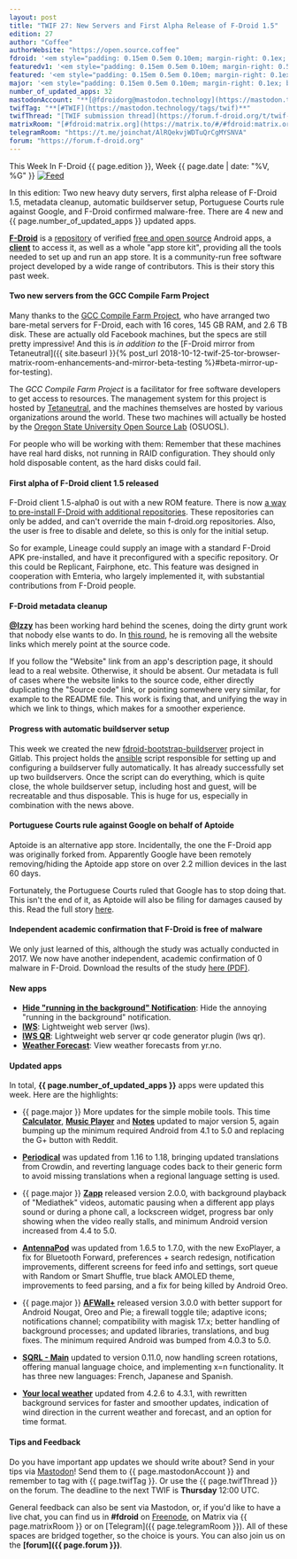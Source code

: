 ```yaml
---
layout: post
title: "TWIF 27: New Servers and First Alpha Release of F-Droid 1.5"
edition: 27
author: "Coffee"
authorWebsite: "https://open.source.coffee"
fdroid: '<em style="padding: 0.15em 0.5em 0.10em; margin-right: 0.1ex; border-style: solid; border-width: medium; border-radius: 1em; color: #0d47a1; font-style: normal; font-weight: bold;">F-Droid</em>'
featuredv1: '<em style="padding: 0.15em 0.5em 0.10em; margin-right: 0.5ex; box-shadow: 0.1em 0.05em 0.1em rgba(0, 0, 0, 0.3); border-radius: 1em; color: black; background: linear-gradient(orange, yellow);">Featured</em>'
featured: '<em style="padding: 0.15em 0.5em 0.10em; margin-right: 0.1ex; border-style: solid; border-width: medium; border-radius: 1em; color: orange; font-style: normal; font-weight: bold;">Featured</em>'
major: '<em style="padding: 0.15em 0.5em 0.10em; margin-right: 0.1ex; border-style: solid; border-width: medium; border-radius: 1em; color: #8ab000; font-style: normal; font-weight: bold;">Major</em>'
number_of_updated_apps: 32
mastodonAccount: "**[@fdroidorg@mastodon.technology](https://mastodon.technology/@fdroidorg)**"
twifTag: "**[#TWIF](https://mastodon.technology/tags/twif)**"
twifThread: "[TWIF submission thread](https://forum.f-droid.org/t/twif-submission-thread)"
matrixRoom: "[#fdroid:matrix.org](https://matrix.to/#/#fdroid:matrix.org)"
telegramRoom: "https://t.me/joinchat/AlRQekvjWDTuQrCgMYSNVA"
forum: "https://forum.f-droid.org"
---
```


This Week In F-Droid {{ page.edition }}, Week {{ page.date | date: "%V, %G" }} <a href="{{ site.baseurl }}/feed.xml"><img src="{{ site.baseurl }}/assets/Feed-icon-16x16.png" alt="Feed"></a>

In this edition: Two new heavy duty servers, first alpha release of F-Droid 1.5, metadata cleanup, automatic buildserver setup, Portuguese Courts rule against Google, and F-Droid confirmed malware-free. There are 4 new and {{ page.number_of_updated_apps }} updated apps.
<!--more-->

**[F-Droid](https://f-droid.org/)** is a [repository](https://f-droid.org/packages/) of verified [free and open source](https://en.wikipedia.org/wiki/Free_and_open-source_software) Android apps, a **[client](https://f-droid.org/app/org.fdroid.fdroid)** to access it, as well as a whole "app store kit", providing all the tools needed to set up and run an app store. It is a community-run free software project developed by a wide range of contributors. This is their story this past week.

#### Two new servers from the GCC Compile Farm Project

Many thanks to the [GCC Compile Farm Project](https://cfarm.tetaneutral.net), who have arranged two bare-metal servers for F-Droid, each with 16 cores, 145 GB RAM, and 2.6 TB disk. These are actually old Facebook machines, but the specs are still pretty impressive! And this is _in addition to_ the [F-Droid mirror from Tetaneutral]({{ site.baseurl }}{% post_url 2018-10-12-twif-25-tor-browser-matrix-room-enhancements-and-mirror-beta-testing %}#beta-mirror-up-for-testing).

The _GCC Compile Farm Project_ is a facilitator for free software developers to get access to resources. The management system for this project is hosted by [Tetaneutral](https://tetaneutral.net), and the machines themselves are hosted by various organizations around the world. These two machines will actually be hosted by the [Oregon State University Open Source Lab](https://osuosl.org) (OSUOSL).

For people who will be working with them: Remember that these machines have real hard disks, not running in RAID configuration. They should only hold disposable content, as the hard disks could fail.

#### First alpha of F-Droid client 1.5 released

F-Droid client 1.5-alpha0 is out with a new ROM feature. There is now [a way to pre-install F-Droid with additional repositories](https://gitlab.com/fdroid/fdroidclient/merge_requests/705). These repositories can only be added, and can't override the main f-droid.org repositories. Also, the user is free to disable and delete, so this is only for the initial setup.

So for example, Lineage could supply an image with a standard F-Droid APK pre-installed, and have it preconfigured with a specific repository. Or this could be Replicant, Fairphone, etc. This feature was designed in cooperation with Emteria, who largely implemented it, with substantial contributions from F-Droid people.

#### F-Droid metadata cleanup

**[@Izzy](https://forum.f-droid.org/u/izzy)** has been working hard behind the scenes, doing the dirty grunt work that nobody else wants to do. In [this round](https://gitlab.com/fdroid/fdroiddata/issues/1414), he is removing all the website links which merely point at the source code.

If you follow the "Website" link from an app's description page, it should lead to a real website. Otherwise, it should be absent. Our metadata is full of cases where the website links to the source code, either directly duplicating the "Source code" link, or pointing somewhere very similar, for example to the README file. This work is fixing that, and unifying the way in which we link to things, which makes for a smoother experience.

#### Progress with automatic buildserver setup

This week we created the new [fdroid-bootstrap-buildserver](https://gitlab.com/fdroid/fdroid-bootstrap-buildserver) project in Gitlab. This project holds the [ansible](https://en.wikipedia.org/wiki/Ansible_%28software%29) script responsible for setting up and configuring a buildserver fully automatically. It has already successfully set up two buildservers. Once the script can do everything, which is quite close, the whole buildserver setup, including host and guest, will be recreatable and thus disposable. This is huge for us, especially in combination with the news above.

#### Portuguese Courts rule against Google on behalf of Aptoide

Aptoide is an alternative app store. Incidentally, the one the F-Droid app was originally forked from. Apparently Google have been remotely removing/hiding the Aptoide app store on over 2.2 million devices in the last 60 days.

Fortunately, the Portuguese Courts ruled that Google has to stop doing that. This isn't the end of it, as Aptoide will also be filing for damages caused by this. Read the full story [here](https://www.prnewswire.com/news-releases/aptoide-eu-national-court-rules-against-google-in-anti-trust-process-821883497.html).

#### Independent academic confirmation that F-Droid is free of malware

We only just learned of this, although the study was actually conducted in 2017. We now have another independent, academic confirmation of 0 malware in F-Droid. Download the results of the study [here (PDF)](https://nsl.cs.waseda.ac.jp/wp-content/uploads/2018/04/submitted_wama2017.pdf).

#### New apps

* **[Hide "running in the background" Notification](https://f-droid.org/app/com.iboalali.sysnotifsnooze)**: Hide the annoying "running in the background" notification.
* **[lWS](https://f-droid.org/app/net.basov.lws.fdroid)**: Lightweight web server (lws).
* **[lWS QR](https://f-droid.org/app/net.basov.lws.qr.fdroid)**: Lightweight web server qr code generator plugin (lws qr).
* **[Weather Forecast](https://f-droid.org/app/uk.org.boddie.android.weatherforecast)**: View weather forecasts from yr.no.

#### Updated apps

In total, **{{ page.number_of_updated_apps }}** apps were updated this week. Here are the highlights:

* {{ page.major }} More updates for the simple mobile tools. This time **[Calculator](https://f-droid.org/app/com.simplemobiletools.calculator)**, **[Music Player](https://f-droid.org/app/com.simplemobiletools.musicplayer)** and **[Notes](https://f-droid.org/app/com.simplemobiletools.notes)** updated to major version 5, again bumping up the minimum required Android from 4.1 to 5.0 and replacing the G+ button with Reddit.

* **[Periodical](https://f-droid.org/app/de.arnowelzel.android.periodical)** was updated from 1.16 to 1.18, bringing updated translations from Crowdin, and reverting language codes back to their generic form to avoid missing translations when a regional language setting is used.

* {{ page.major }} **[Zapp](https://f-droid.org/app/de.christinecoenen.code.zapp)** released version 2.0.0, with background playback of "Mediathek" videos, automatic pausing when a different app plays sound or during a phone call, a lockscreen widget, progress bar only showing when the video really stalls, and minimum Android version increased from 4.4 to 5.0.

* **[AntennaPod](https://f-droid.org/app/de.danoeh.antennapod)** was updated from 1.6.5 to 1.7.0, with the new ExoPlayer, a fix for Bluetooth Forward, preferences + search redesign, notification improvements, different screens for feed info and settings, sort queue with Random or Smart Shuffle, true black AMOLED theme, improvements to feed parsing, and a fix for being killed by Android Oreo.

* {{ page.major }} **[AFWall+](https://f-droid.org/app/dev.ukanth.ufirewall)** released version 3.0.0 with better support for Android Nougat, Oreo and Pie; a firewall toggle tile; adaptive icons; notifications channel; compatibility with magisk 17.x; better handling of background processes; and updated libraries, translations, and bug fixes. The minimum required Android was bumped from 4.0.3 to 5.0.

* **[SQRL - Main](https://f-droid.org/app/org.ea.sqrl)** updated to version 0.11.0, now handling screen rotations, offering manual language choice, and implementing x=n functionality. It has three new languages: French, Japanese and Spanish.

* **[Your local weather](https://f-droid.org/app/org.thosp.yourlocalweather)** updated from 4.2.6 to 4.3.1, with rewritten background services for faster and smoother updates, indication of wind direction in the current weather and forecast, and an option for time format.

#### Tips and Feedback

Do you have important app updates we should write about? Send in your tips via [Mastodon](https://joinmastodon.org)! Send them to {{ page.mastodonAccount }} and remember to tag with {{ page.twifTag }}. Or use the {{ page.twifThread }} on the forum. The deadline to the next TWIF is **Thursday** 12:00 UTC.

General feedback can also be sent via Mastodon, or, if you'd like to have a live chat, you can find us in **#fdroid** on [Freenode](https://freenode.net), on Matrix via {{ page.matrixRoom }} or on [Telegram]({{ page.telegramRoom }}). All of these spaces are bridged together, so the choice is yours. You can also join us on the **[forum]({{ page.forum }})**.
